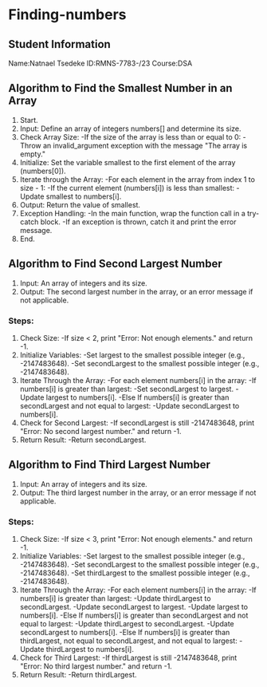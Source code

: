 # Finding-numbers

## Student Information
   Name:Natnael Tsedeke
   ID:RMNS-7783-/23
   Course:DSA

## Algorithm to Find the Smallest Number in an Array
1. Start.
2. Input: Define an array of integers numbers[] and determine its size.
3. Check Array Size:
   -If the size of the array is less than or equal to 0:
   -Throw an invalid_argument exception with the message "The array is empty."
4. Initialize: Set the variable smallest to the first element of the array (numbers[0]).
5. Iterate through the Array:
   -For each element in the array from index 1 to size - 1:
   -If the current element (numbers[i]) is less than smallest:
   -Update smallest to numbers[i].
6. Output: Return the value of smallest.
7. Exception Handling:
   -In the main function, wrap the function call in a try-catch block.
   -If an exception is thrown, catch it and print the error message.
8. End.

## Algorithm to Find Second Largest Number
1. Input: An array of integers and its size.
2. Output: The second largest number in the array, or an error message if not applicable.
### Steps:
1. Check Size:
   -If size < 2, print "Error: Not enough elements." and return -1.
2. Initialize Variables:
   -Set largest to the smallest possible integer (e.g., -2147483648).
   -Set secondLargest to the smallest possible integer (e.g., -2147483648).
3. Iterate Through the Array:
  -For each element numbers[i] in the array:
      -If numbers[i] is greater than largest:
         -Set secondLargest to largest.
         -Update largest to numbers[i].
      -Else If numbers[i] is greater than secondLargest and not equal to largest:
         -Update secondLargest to numbers[i].
4. Check for Second Largest:
   -If secondLargest is still -2147483648, print "Error: No second largest number." and return -1.
5. Return Result:
   -Return secondLargest.

## Algorithm to Find Third Largest Number
1. Input: An array of integers and its size.
2. Output: The third largest number in the array, or an error message if not applicable.
### Steps:
1. Check Size:
   -If size < 3, print "Error: Not enough elements." and return -1.
2. Initialize Variables:
   -Set largest to the smallest possible integer (e.g., -2147483648).
   -Set secondLargest to the smallest possible integer (e.g., -2147483648).
   -Set thirdLargest to the smallest possible integer (e.g., -2147483648).
3. Iterate Through the Array:
   -For each element numbers[i] in the array:
      -If numbers[i] is greater than largest:
         -Update thirdLargest to secondLargest.
         -Update secondLargest to largest.
         -Update largest to numbers[i].
      -Else If numbers[i] is greater than secondLargest and not equal to largest:
         -Update thirdLargest to secondLargest.
         -Update secondLargest to numbers[i].
      -Else If numbers[i] is greater than thirdLargest, not equal to secondLargest, and not equal to largest:
         -Update thirdLargest to numbers[i].
4. Check for Third Largest:
   -If thirdLargest is still -2147483648, print "Error: No third largest number." and return -1.
5. Return Result:
   -Return thirdLargest.   